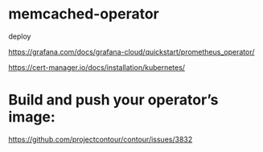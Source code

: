 # memcached-operator

deploy

https://grafana.com/docs/grafana-cloud/quickstart/prometheus_operator/

https://cert-manager.io/docs/installation/kubernetes/



# Build and push your operator’s image:

https://github.com/projectcontour/contour/issues/3832
